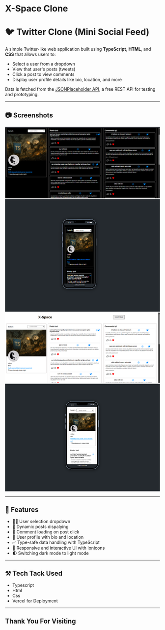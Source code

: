 # X-Space Clone
# 🐦 Twitter Clone (Mini Social Feed)

A simple Twitter-like web application built using **TypeScript**, **HTML**, and **CSS** that allows users to:
- Select a user from a dropdown
- View that user's posts (tweets)
- Click a post to view comments
- Display user profile details like bio, location, and more

Data is fetched from the [JSONPlaceholder API](https://jsonplaceholder.typicode.com/), a free REST API for testing and prototyping.

---
## 📷 Screenshots

![App Screenshot](screenshots/desktop-dark.png)
![App Screenshot](screenshots/mobile%20responsive.png)
![App Screenshot](screenshots/desktop-light.png)
![App Screenshot](screenshots/mobile-light.png)



---

## 🚀 Features

- 🧑‍💼 User selection dropdown
- 📄 Dynamic posts dispalying
- 💬 Comment loading on post click
- 👤 User profile with bio and location
- ✅ Type-safe data handling with TypeScript
- 🔄 Responsive and interactive UI with Ionicons
- 🌓 Switching dark mode to light mode

---

## ⚒️ Tech Tack Used

- Typescript
- Html
- Css
- Vercel for Deployment

---

## Thank  You For Visiting
